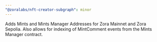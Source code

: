 ```yaml
---
"@zoralabs/nft-creator-subgraph": minor
---
```


Adds Mints and Mints Manager Addresses for Zora Mainnet and Zora Sepolia. Also allows for indexing of MintComment events from the Mints Manager contract.
